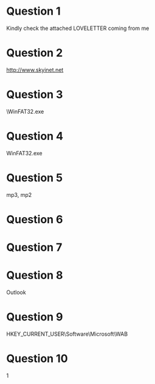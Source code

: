 # Question 1
Kindly check the attached LOVELETTER coming from me

 # Question 2
http://www.skyinet.net

 # Question 3

\WinFAT32.exe

 # Question 4
WinFAT32.exe
 # Question 5
mp3, mp2
 # Question 6

 # Question 7

 # Question 8
Outlook
 # Question 9
HKEY_CURRENT_USER\Software\Microsoft\WAB
 # Question 10
 1

